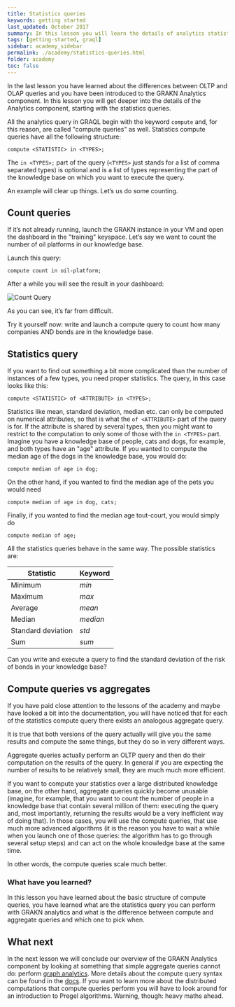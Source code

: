 ```yaml
---
title: Statistics queries
keywords: getting started
last_updated: October 2017
summary: In this lesson you will learn the details of analytics statistics query
tags: [getting-started, graql]
sidebar: academy_sidebar
permalink: ./academy/statistics-queries.html
folder: academy
toc: false
---
```


In the last lesson you have learned about the differences between OLTP and OLAP queries and you have been introduced to the GRAKN Analytics component. In this lesson you will get deeper into the details of the Analytics component, starting with the statistics queries.

All the analytics query in GRAQL begin with the keyword `compute` and, for this reason, are called "compute queries" as well. Statistics compute queries have all the following structure:


```
compute <STATISTIC> in <TYPES>;
```

The `in <TYPES>;` part of the query (`<TYPES>` just stands for a list of comma separated types) is optional and is a list of types representing the part of the knowledge base on which you want to execute the query.

An example will clear up things. Let’s us do some counting.

## Count queries
If it’s not already running, launch the GRAKN instance in your VM and open the dashboard in the "training" keyspace. Let’s say we want to count the number of oil platforms in our knowledge base.

Launch this query:
```
compute count in oil-platform;
```

After a while you will see the result in your dashboard:

 ![Count Query](/images/academy/6-analytics/count-query.png)

As you can see, it’s far from difficult.

Try it yourself now: write and launch a compute query to count how many companies AND bonds are in the knowledge base.

## Statistics query
If you want to find out something a bit more complicated than the number of instances of a few types, you need proper statistics. The query, in this case looks like this:

```
compute <STATISTIC> of <ATTRIBUTE> in <TYPES>;
```
Statistics like mean, standard deviation, median etc. can only be computed on numerical attributes, so that is what the `of <ATTRIBUTE>` part of the query is for. If the attribute is shared by several types, then you might want to restrict to the computation to only some of those with the `in <TYPES>` part. Imagine you have a knowledge base of people, cats and dogs, for example, and both types have an "age" attribute. If you wanted to compute the median age of the dogs in the knowledge base, you would do:

```
compute median of age in dog;
```

On the other hand, if you wanted to find the median age of the pets you would need

```
compute median of age in dog, cats;
```

Finally, if you wanted to find the median age tout-court, you would simply do

```
compute median of age;
```

All the statistics queries behave in the same way. The possible statistics are:

|Statistic |  Keyword |
|----------|----------|
|Minimum   | _min_ |
|Maximum   | _max_ |
|Average   | _mean_ |
|Median    | _median_ |
|Standard deviation  | _std_ |
|Sum     | _sum_ |

Can you write and execute a query to find the standard deviation of the risk of bonds in your knowledge base?

## Compute queries vs aggregates
If you have paid close attention to the lessons of the academy and maybe have looked a bit into the documentation, you will have noticed that for each of the statistics compute query there exists an analogous aggregate query.

It is true that both versions of the query actually will give you the same results and compute the same things, but they do so in very different ways.

Aggregate queries actually perform an OLTP query and then do their computation on the results of the query. In general if you are expecting the number of results to be relatively small, they are much much more efficient.

If you want to compute your statistics over a large distributed knowledge base, on the other hand, aggregate queries quickly become unusable (imagine, for example, that you want to count the number of people in a knowledge base that contain several million of them: executing the query and, most importantly, returning the results would be a very inefficient way of doing that). In those cases, you will use the compute queries, that use much more advanced algorithms (it is the reason you have to wait a while when you launch one of those queries: the algorithm has to go through several setup steps) and can act on the whole knowledge base at the same time.

In other words, the compute queries scale much better.

### What have you learned?
In this lesson you have learned about the basic structure of compute queries, you have learned what are the statistics query you can perform with GRAKN analytics and what is the difference between compute and aggregate queries and which one to pick when.

## What next
In the next lesson we will conclude our overview of the GRAKN Analytics component by looking at something that simple aggregate queries cannot do: perform [graph analytics](/academy/graph-analytics.html). More details about the compute query syntax can be found in the [docs](/index.html). If you want to learn more about the distributed computations that compute queries perform you will have to look around for an introduction to Pregel algorithms. Warning, though: heavy maths ahead.

